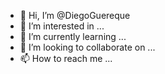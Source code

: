 - 👋 Hi, I’m @DiegoGuereque
- 👀 I’m interested in ...
- 🌱 I’m currently learning ...
- 💞️ I’m looking to collaborate on ...
- 📫 How to reach me ...

<!---
DiegoGuereque/DiegoGuereque is a ✨ special ✨ repository because its `README.md` (this file) appears on your GitHub profile.
You can click the Preview link to take a look at your changes.
--->
